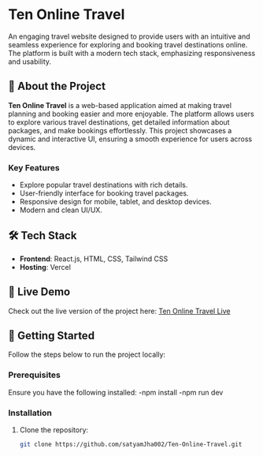# Ten Online Travel

An engaging travel website designed to provide users with an intuitive and seamless experience for exploring and booking travel destinations online. The platform is built with a modern tech stack, emphasizing responsiveness and usability.

## 🚀 About the Project

**Ten Online Travel** is a web-based application aimed at making travel planning and booking easier and more enjoyable. The platform allows users to explore various travel destinations, get detailed information about packages, and make bookings effortlessly. This project showcases a dynamic and interactive UI, ensuring a smooth experience for users across devices.

### Key Features
- Explore popular travel destinations with rich details.
- User-friendly interface for booking travel packages.
- Responsive design for mobile, tablet, and desktop devices.
- Modern and clean UI/UX.

## 🛠️ Tech Stack

- **Frontend**: React.js, HTML, CSS, Tailwind CSS
- **Hosting**: Vercel 

## 🌟 Live Demo

Check out the live version of the project here: [Ten Online Travel Live](https://ten-online-travel.vercel.app/)  

## 🚧 Getting Started

Follow the steps below to run the project locally:

### Prerequisites
Ensure you have the following installed:
  -npm install
  -npm run dev

### Installation
1. Clone the repository:
   ```bash
   git clone https://github.com/satyamJha002/Ten-Online-Travel.git
